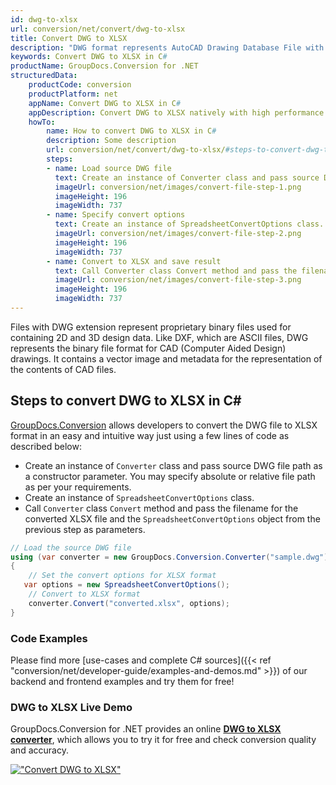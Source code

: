```yaml
---
id: dwg-to-xlsx
url: conversion/net/convert/dwg-to-xlsx
title: Convert DWG to XLSX
description: "DWG format represents AutoCAD Drawing Database File with .dwg extension. Learn how to convert DWG to XLSX file programmatically in C# language using GroupDocs.Conversion for .NET library."
keywords: Convert DWG to XLSX in C#
productName: GroupDocs.Conversion for .NET
structuredData:
    productCode: conversion
    productPlatform: net
    appName: Convert DWG to XLSX in C#
    appDescription: Convert DWG to XLSX natively with high performance using C# language and server side GroupDocs.Conversion for .NET APIs, without the use of any software like Microsoft or Open Office.
    howTo:
        name: How to convert DWG to XLSX in C# 
        description: Some description
        url: conversion/net/convert/dwg-to-xlsx/#steps-to-convert-dwg-to-xlsx-in-c
        steps:
        - name: Load source DWG file 
          text: Create an instance of Converter class and pass source DWG file path as a constructor parameter. You may specify absolute or relative file path as per your requirements. 
          imageUrl: conversion/net/images/convert-file-step-1.png
          imageHeight: 196
          imageWidth: 737
        - name: Specify convert options 
          text: Create an instance of SpreadsheetConvertOptions class.
          imageUrl: conversion/net/images/convert-file-step-2.png
          imageHeight: 196
          imageWidth: 737
        - name: Convert to XLSX and save result 
          text: Call Converter class Convert method and pass the filename for the converted HTML file and the SpreadsheetConvertOptions object from the previous step as parameters.
          imageUrl: conversion/net/images/convert-file-step-3.png
          imageHeight: 196
          imageWidth: 737
---
```


Files with DWG extension represent proprietary binary files used for containing 2D and 3D design data. Like DXF, which are ASCII files, DWG represents the binary file format for CAD (Computer Aided Design) drawings. It contains a vector image and metadata for the representation of the contents of CAD files.

## Steps to convert DWG to XLSX in C#

[GroupDocs.Conversion](https://products.groupdocs.com/conversion/net) allows developers to convert the DWG file to XLSX format in an easy and intuitive way just using a few lines of code as described below:

* Create an instance of `Converter` class and pass source DWG file path as a constructor parameter. You may specify absolute or relative file path as per your requirements. 
* Create an instance of `SpreadsheetConvertOptions` class.
* Call `Converter` class `Convert` method and pass the filename for the converted XLSX file and the `SpreadsheetConvertOptions` object from the previous step as parameters.

```csharp
// Load the source DWG file
using (var converter = new GroupDocs.Conversion.Converter("sample.dwg"))
{
    // Set the convert options for XLSX format
   var options = new SpreadsheetConvertOptions();
    // Convert to XLSX format
    converter.Convert("converted.xlsx", options);
}
```

### Code Examples

Please find more [use-cases and complete C# sources]({{< ref "conversion/net/developer-guide/examples-and-demos.md" >}}) of our backend and frontend examples and try them for free!

### DWG to XLSX Live Demo

GroupDocs.Conversion for .NET provides an online [**DWG to XLSX converter**](https://products.groupdocs.app/conversion/dwg-to-xlsx), which allows you to try it for free and check conversion quality and accuracy.

[!["Convert DWG to XLSX"](conversion/net/images/convert-to-xlsx/convert-dwg-to-xlsx.png)](https://products.groupdocs.app/conversion/dwg-to-xlsx)